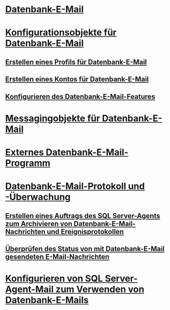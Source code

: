 # [Datenbank-E-Mail](database-mail.md)
# [Konfigurationsobjekte für Datenbank-E-Mail](database-mail-configuration-objects.md)
## [Erstellen eines Profils für Datenbank-E-Mail](create-a-database-mail-profile.md)
## [Erstellen eines Kontos für Datenbank-E-Mail](create-a-database-mail-account.md)
## [Konfigurieren des Datenbank-E-Mail-Features](configure-database-mail.md)
# [Messagingobjekte für Datenbank-E-Mail](database-mail-messaging-objects.md)
# [Externes Datenbank-E-Mail-Programm](database-mail-external-program.md)
# [Datenbank-E-Mail-Protokoll und -Überwachung](database-mail-log-and-audits.md)
## [Erstellen eines Auftrags des SQL Server-Agents zum Archivieren von Datenbank-E-Mail-Nachrichten und Ereignisprotokollen](create-a-sql-server-agent-job-to-archive-database-mail-messages-and-event-logs.md)
## [Überprüfen des Status von mit Datenbank-E-Mail gesendeten E-Mail-Nachrichten](check-the-status-of-e-mail-messages-sent-with-database-mail.md)
# [Konfigurieren von SQL Server-Agent-Mail zum Verwenden von Datenbank-E-Mails](configure-sql-server-agent-mail-to-use-database-mail.md)
